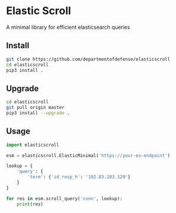 # Elastic Scroll

A minimal library for efficient elasticsearch queries

## Install

```bash
git clone https://github.com/departmentofdefense/elasticscroll
cd elasticscroll
pip3 install .
```

## Upgrade

```bash
cd elasticscroll
git pull origin master
pip3 install --upgrade .
```

## Usage

```python
import elasticscroll

esm = elasticscroll.ElasticMinimal('https://your-es-endpoint')

lookup = {
    'query': {
        'term': {'id_resp_h': '192.83.203.129'}
    }
}

for res in esm.scroll_query('conn', lookup):
    print(res)
```
